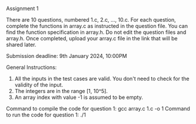 Assignment 1

There are 10 questions, numbered 1.c, 2.c, ..., 10.c.
For each question, complete the functions in array.c as instructed in the question file. 
You can find the function specification in array.h.
Do not edit the question files and array.h.
Once completed, upload your array.c file in the link that will be shared later.

Submission deadline: 9th January 2024, 10:00PM

General Instructions:

1. All the inputs in the test cases are valid. You don't need to check for the validity of the input.
2. The integers are in the range [1, 10^5].
3. An array index with value -1 is assumed to be empty.

Command to compile the code for question 1:
    gcc array.c 1.c -o 1
Command to run the code for question 1:
    ./1

